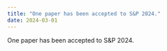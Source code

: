 ```yaml
---
title: "One paper has been accepted to S&P 2024."
date: 2024-03-01
---
```

One paper has been accepted to S&P 2024.
